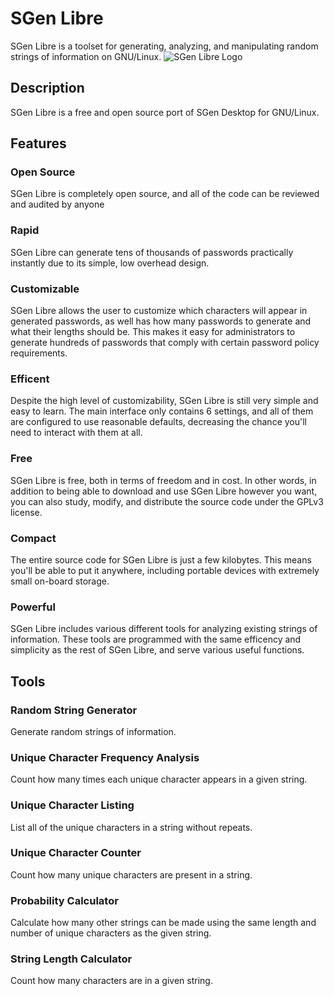 # SGen Libre
SGen Libre is a toolset for generating, analyzing, and manipulating random strings of information on GNU/Linux.
![SGen Libre Logo](https://v0lttech.com/assets/img/sgendesktoplogo.png)

## Description
SGen Libre is a free and open source port of SGen Desktop for GNU/Linux.

## Features
### Open Source
SGen Libre is completely open source, and all of the code can be reviewed and audited by anyone

### Rapid
SGen Libre can generate tens of thousands of passwords practically instantly due to its simple, low overhead design.

### Customizable
SGen Libre allows the user to customize which characters will appear in generated passwords, as well has how many passwords to generate and what their lengths should be. This makes it easy for administrators to generate hundreds of passwords that comply with certain password policy requirements.

### Efficent
Despite the high level of customizability, SGen Libre is still very simple and easy to learn. The main interface only contains 6 settings, and all of them are configured to use reasonable defaults, decreasing the chance you'll need to interact with them at all.

### Free
SGen Libre is free, both in terms of freedom and in cost. In other words, in addition to being able to download and use SGen Libre however you want, you can also study, modify, and distribute the source code under the GPLv3 license.

### Compact
The entire source code for SGen Libre is just a few kilobytes. This means you'll be able to put it anywhere, including portable devices with extremely small on-board storage.

### Powerful
SGen Libre includes various different tools for analyzing existing strings of information. These tools are programmed with the same efficency and simplicity as the rest of SGen Libre, and serve various useful functions.

## Tools
### Random String Generator
Generate random strings of information.

### Unique Character Frequency Analysis
Count how many times each unique character appears in a given string.

### Unique Character Listing
List all of the unique characters in a string without repeats.

### Unique Character Counter
Count how many unique characters are present in a string.

### Probability Calculator
Calculate how many other strings can be made using the same length and number of unique characters as the given string.

### String Length Calculator
Count how many characters are in a given string.
